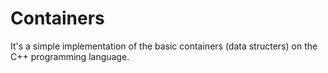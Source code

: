 # Containers

It's a simple implementation of the basic containers (data structers) on the C++ programming language.